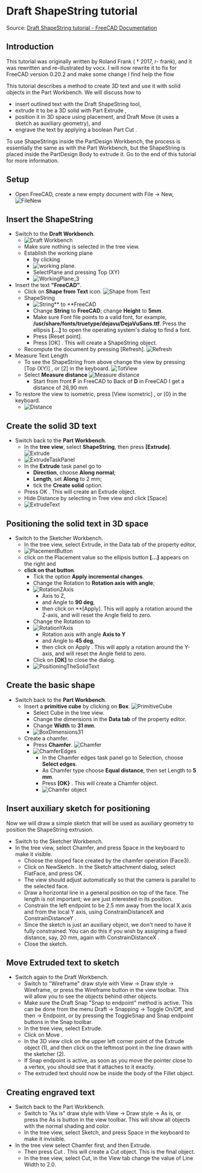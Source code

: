 # Draft ShapeString tutorial

Source: [Draft ShapeString tutorial - FreeCAD Documentation](https://wiki.freecad.org/Draft_ShapeString_tutorial)

## Introduction

This tutorial was originally written by Roland Frank ( † 2017, r-
frank), and it was rewritten and re-illustrated by vocx. I will now rewrite it to fix for FreeCAD version 0.20.2 and make some change I find help the flow

This tutorial describes a method to create 3D text and use it with
solid objects in the Part Workbench. We will discuss how to

* insert outlined text with the Draft ShapeString tool,
* extrude it to be a 3D solid with Part Extrude ,
* position it in 3D space using placement, and Draft Move (it uses a sketch as auxiliary geometry), and 
* engrave the text by applying a boolean Part Cut .

To use ShapeStrings inside the PartDesign Workbench, the process is essentially the same as with the Part Workbench, but the ShapeString is placed inside the PartDesign Body to extrude it. Go to the end of this tutorial for more information.

## Setup

* Open FreeCAD, create a new empty document with File → New, ![FileNew](./Image/FileNew.png) 

## Insert the ShapeString

* Switch to the **Draft Workbench**.
  * ![Draft Workbench](./Image/DraftWorkbench.png)
  * Make sure nothing is selected in the tree view.
  * Establish the working plane 
    * by clicking 
    * ![working plane](./Image/WorkingPlane_1.png). 
    * SelectPlane and pressing  Top (XY)
    * ![WorkingPlane_3](./Image/WorkingPlane_3.png)
* Insert the text **"FreeCAD"**.
  * Click on **Shape from Text** icon. ![Shape from Text](./Image/ShapeFromText.png)
  * ShapeString
    * ![String** to **FreeCAD](./Image/StringToFreeCAD.png)
    * Change **String** to **FreeCAD**; change **Height** to **5mm**.
    * Make sure Font file points to a valid font, for example, **/usr/share/fonts/truetype/dejavu/DejaVuSans.ttf**. Press the ellipsis **[...]** to open the operating system's dialog to find a font.
    * Press [Reset point].
    * Press [OK] . This will create a ShapeString object.
  * Recompute the document by pressing [Refresh]. ![Refresh](./Image/Refresh.png)
* Measure Text Length
  * To see the ShapeString from above change the view by pressing [Top (XY)] , or [2] in the keyboard. ![TotView](./Image/TopView.png)
  * Select **Measure distance** ![Measure distance](./Image/MeasureDistance.png)
    * Start from front **F** in FreeCAD to Back of **D** in FreeCAD I get a distance of 26,90 mm
* To restore the view to isometric, press [View isometric] , or [0} in the keyboard.
  * ![Distance](./Image/Distance.png)

## Create the solid 3D text

* Switch back to the **Part Workbench**.
  * In the **tree view**, select **ShapeString**, then press **[Extrude]**. ![Extrude](./Image/Extrude.png)
  * ![ExtrudeTaskPanel](./Image/ExtrudeTaskPanel.png)
  * In the **Extrude** task panel go to 
    * **Direction**, choose **Along normal**;
    * **Length**, set **Along** to 2 mm;
    * tick the **Create solid** option.
  * Press OK . This will create an Extrude object.
  * Hide Distance by selecting in Tree view and click [Space]
  * ![ExtrudeText](./Image/ExtrudeText.png)

## Positioning the solid text in 3D space

* Switch to the Sketcher Workbench.
  * In the tree view, select Extrude, in the Data tab of the property editor, 
  * ![PlacementButton](./Image/PlacementButton.png)
  * click on the Placement value so the ellipsis button **[...]** appears on the right and
  * **click on that button**.
    * Tick the option **Apply incremental changes**.
    * Change the Rotation to **Rotation axis with angle**;
    * ![RotationZAxis](./Image/RotationZAxis.png)
      * Axis to Z, 
      * and Angle to **90 deg**, 
      * then click on **[Apply]. This will apply a rotation around the Z-axis, and will reset the Angle field to zero.
    * Change the Rotation to 
    * ![RotationYAxis](./Image/RotationYAxis.png)
      * Rotation axis with angle **Axis to Y**
      * and Angle to **45 deg**, 
      * then click on Apply . This will apply a rotation around the Y-axis, and will reset the Angle field to zero.
    * Click on **[OK]** to close the dialog.
    * ![PositioningTheSolidText](./Image/PositioningTheSolidText.png)

## Create the basic shape

* Switch back to the **Part Workbench**.
  * Insert a **primitive cube** by clicking on **Box**. ![PrimitiveCube](./Image/PrimitiveCube.png)
    * Select Cube in the tree view.
    * Change the dimensions in the **Data tab** of the property editor.
    * Change **Width** to **31 mm**.
    * ![BoxDimensions31](./Image/BoxDimensions31.png)
  * Create a chamfer.
    * Press **Chamfer**. ![Chamfer](./Image/Chamfer.png)
    * ![ChamferEdges](./Image/ChamferEdges.png)
      * In the Chamfer edges task panel go to Selection, choose **Select edges**. 
      * As Chamfer type choose **Equal distance**, then set Length to **5 mm**.
      * Press **[OK}** . This will create a Chamfer object.
      * ![Chamfer object](./Image/ChamferObject.png)

## Insert auxiliary sketch for positioning

Now we will draw a simple sketch that will be used as auxiliary geometry to position the ShapeString extrusion.

* Switch to the Sketcher Workbench.
* In the tree view, select Chamfer, and press Space in the keyboard to make it visible.
  * Choose the sloped face created by the chamfer operation (Face3).
  * Click on NewSketch . In the Sketch attachment dialog, select FlatFace, and press OK .
  * The view should adjust automatically so that the camera is parallel to the selected face.
  * Draw a horizontal line in a general position on top of the face. The length is not important; we are just interested in its position.
  * Constrain the left endpoint to be 2.5 mm away from the local X axis and from the local Y axis, using ConstrainDistanceX and ConstrainDistanceY .
  * Since the sketch is just an auxiliary object, we don't need to have it fully constrained. You can do this if you wish by assigning a fixed distance, say, 20 mm, again with ConstrainDistanceX .
  * Close the sketch.

## Move Extruded text to sketch

* Switch again to the Draft Workbench.
  * Switch to "Wireframe" draw style with View → Draw style → Wireframe, or press the Wireframe button in the view toolbar. This will allow you to see the objects behind other objects.
  * Make sure the Draft Snap "Snap to endpoint" method is active. This can be done from the menu Draft → Snapping → Toggle On/Off, and then → Endpoint, or by pressing the ToggleSnap and Snap endpoint buttons in the Snap toolbar.
  * In the tree view, select Extrude.
  * Click on Move .
  * In the 3D view click on the upper left corner point of the Extrude object (1), and then click on the leftmost point in the line drawn with the sketcher (2).
  * If Snap endpoint is active, as soon as you move the pointer close to a vertex, you should see that it attaches to it exactly.
  * The extruded text should now be inside the body of the Fillet object.

## Creating engraved text

* Switch back to the Part Workbench.
  * Switch to "As is" draw style with View → Draw style → As is, or press the As is button in the view toolbar. This will show all objects with the normal shading and color.
  * In the tree view, select Sketch, and press Space in the keyboard to make it invisible.
* In the tree view select Chamfer first, and then Extrude.
  * Then press Cut . This will create a Cut object. This is the final object.
  * In the tree view, select Cut, in the View tab change the value of Line Width to 2.0.